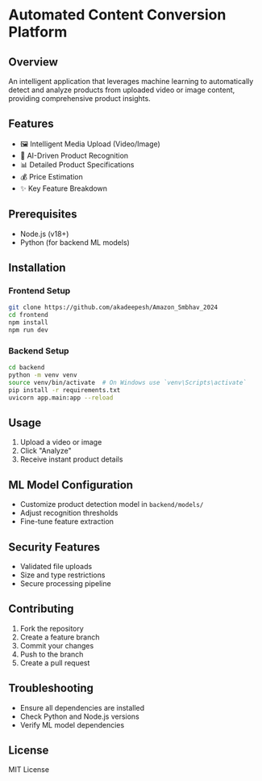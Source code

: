 # Automated Content Conversion Platform

## Overview
An intelligent application that leverages machine learning to automatically detect and analyze products from uploaded video or image content, providing comprehensive product insights.

## Features
- 🖼️ Intelligent Media Upload (Video/Image)
- 🤖 AI-Driven Product Recognition
- 📊 Detailed Product Specifications
- 💰 Price Estimation
- ✨ Key Feature Breakdown

## Prerequisites
- Node.js (v18+)
- Python (for backend ML models)

## Installation

### Frontend Setup
```bash
git clone https://github.com/akadeepesh/Amazon_Smbhav_2024
cd frontend
npm install
npm run dev
```

### Backend Setup
```bash
cd backend
python -m venv venv
source venv/bin/activate  # On Windows use `venv\Scripts\activate`
pip install -r requirements.txt
uvicorn app.main:app --reload

```

## Usage
1. Upload a video or image
2. Click "Analyze"
3. Receive instant product details

## ML Model Configuration
- Customize product detection model in `backend/models/`
- Adjust recognition thresholds
- Fine-tune feature extraction

## Security Features
- Validated file uploads
- Size and type restrictions
- Secure processing pipeline


## Contributing
1. Fork the repository
2. Create a feature branch
3. Commit your changes
4. Push to the branch
5. Create a pull request

## Troubleshooting
- Ensure all dependencies are installed
- Check Python and Node.js versions
- Verify ML model dependencies

## License
MIT License
